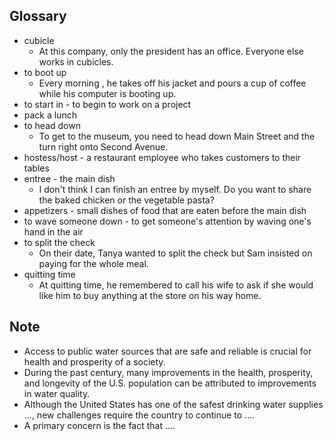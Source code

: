 ## Glossary
- cubicle
	- At this company, only the president has an office. Everyone else works in cubicles.
- to boot up
	- Every morning , he takes off his jacket and pours a cup of coffee while his computer is booting up.
- to start in - to begin to work on a project
- pack a lunch
- to head down
	- To get to the museum, you need to head down Main Street and the turn right onto Second Avenue.
- hostess/host - a restaurant employee who takes customers to their tables
- entree - the main dish
	- I don't think I can finish an entree by myself. Do you want to share the baked chicken or the vegetable pasta?
- appetizers - small dishes of food that are eaten before the main dish
- to wave someone down - to get someone's attention by waving one's hand in the air
- to split the check
	- On their date, Tanya wanted to split the check but Sam insisted on paying for the whole meal.
- quitting time
	- At quitting time, he remembered to call his wife to ask if she would like him to buy anything at the store on his way home.

## Note
- Access to public water sources that are safe and reliable is crucial for health and prosperity of a society.
- During the past century, many improvements in the health, prosperity, and longevity of the U.S. population can be attributed to improvements in water quality.
- Although the United States has one of the safest drinking water supplies ..., new challenges require the country to continue to ....
- A primary concern is the fact that ....